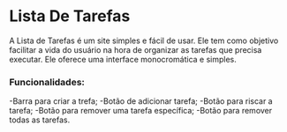 # Lista De Tarefas 
A Lista de Tarefas é um site simples e fácil de usar. Ele tem como objetivo facilitar a vida do usuário na hora de organizar as tarefas que precisa executar. Ele oferece uma interface monocromática e simples.

### Funcionalidades:

-Barra para criar a trefa;
-Botão de adicionar tarefa;
-Botão para riscar a tarefa;
-Botão para remover uma tarefa específica;
-Botão para remover todas as tarefas.

